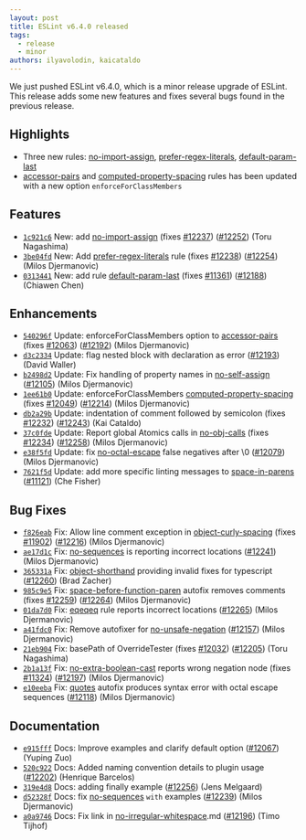 ```yaml
---
layout: post
title: ESLint v6.4.0 released
tags:
  - release
  - minor
authors: ilyavolodin, kaicataldo
---
```


We just pushed ESLint v6.4.0, which is a minor release upgrade of ESLint. This release adds some new features and fixes several bugs found in the previous release.

## Highlights

* Three new rules: [no-import-assign](/docs/rules/no-import-assign), [prefer-regex-literals](/docs/rules/prefer-regex-literals), [default-param-last](/docs/rules/default-param-last)
* [accessor-pairs](/docs/rules/accessor-pairs) and [computed-property-spacing](/docs/rules/computed-property-spacing) rules has been updated with a new option `enforceForClassMembers`




## Features


* [`1c921c6`](https://github.com/eslint/eslint/commit/1c921c6dfd7ddfb0308c8103e53d32c1241475f0) New: add [no-import-assign](/docs/rules/no-import-assign) (fixes [#12237](https://github.com/eslint/eslint/issues/12237)) ([#12252](https://github.com/eslint/eslint/issues/12252)) (Toru Nagashima)
* [`3be04fd`](https://github.com/eslint/eslint/commit/3be04fd6a4e7b3f5a5ecb845a29cf29b71fe2dfb) New: Add [prefer-regex-literals](/docs/rules/prefer-regex-literals) rule (fixes [#12238](https://github.com/eslint/eslint/issues/12238)) ([#12254](https://github.com/eslint/eslint/issues/12254)) (Milos Djermanovic)
* [`0313441`](https://github.com/eslint/eslint/commit/0313441d016c8aa0674c135f9da67a676e766ec5) New: add rule [default-param-last](/docs/rules/default-param-last) (fixes [#11361](https://github.com/eslint/eslint/issues/11361)) ([#12188](https://github.com/eslint/eslint/issues/12188)) (Chiawen Chen)




## Enhancements


* [`540296f`](https://github.com/eslint/eslint/commit/540296fcecd232a09dc873a5a22f5839b59b7842) Update: enforceForClassMembers option to [accessor-pairs](/docs/rules/accessor-pairs) (fixes [#12063](https://github.com/eslint/eslint/issues/12063)) ([#12192](https://github.com/eslint/eslint/issues/12192)) (Milos Djermanovic)
* [`d3c2334`](https://github.com/eslint/eslint/commit/d3c2334646eae9287d5be9e457d041e445efb512) Update: flag nested block with declaration as error ([#12193](https://github.com/eslint/eslint/issues/12193)) (David Waller)
* [`b2498d2`](https://github.com/eslint/eslint/commit/b2498d284b9c30ed1543429c2f45d9014e12fe22) Update: Fix handling of property names in [no-self-assign](/docs/rules/no-self-assign) ([#12105](https://github.com/eslint/eslint/issues/12105)) (Milos Djermanovic)
* [`1ee61b0`](https://github.com/eslint/eslint/commit/1ee61b06715fcc750be2c923034a1e59ba663287) Update: enforceForClassMembers [computed-property-spacing](/docs/rules/computed-property-spacing) (fixes [#12049](https://github.com/eslint/eslint/issues/12049)) ([#12214](https://github.com/eslint/eslint/issues/12214)) (Milos Djermanovic)
* [`db2a29b`](https://github.com/eslint/eslint/commit/db2a29beb0fa28183f65bf9e659c66c03a8918b5) Update: indentation of comment followed by semicolon (fixes [#12232](https://github.com/eslint/eslint/issues/12232)) ([#12243](https://github.com/eslint/eslint/issues/12243)) (Kai Cataldo)
* [`37c0fde`](https://github.com/eslint/eslint/commit/37c0fdeb87b92a0b779b125adf45535b79b65757) Update: Report global Atomics calls in [no-obj-calls](/docs/rules/no-obj-calls) (fixes [#12234](https://github.com/eslint/eslint/issues/12234)) ([#12258](https://github.com/eslint/eslint/issues/12258)) (Milos Djermanovic)
* [`e38f5fd`](https://github.com/eslint/eslint/commit/e38f5fdfc786363a3eae642f1a69a8725600aa61) Update: fix [no-octal-escape](/docs/rules/no-octal-escape) false negatives after \0 ([#12079](https://github.com/eslint/eslint/issues/12079)) (Milos Djermanovic)
* [`7621f5d`](https://github.com/eslint/eslint/commit/7621f5d2aa7d87e798b75ca47d6889c280597e99) Update: add more specific linting messages to [space-in-parens](/docs/rules/space-in-parens) ([#11121](https://github.com/eslint/eslint/issues/11121)) (Che Fisher)




## Bug Fixes


* [`f826eab`](https://github.com/eslint/eslint/commit/f826eabbeecddb047f58f4e7308a14c18148d369) Fix: Allow line comment exception in [object-curly-spacing](/docs/rules/object-curly-spacing) (fixes [#11902](https://github.com/eslint/eslint/issues/11902)) ([#12216](https://github.com/eslint/eslint/issues/12216)) (Milos Djermanovic)
* [`ae17d1c`](https://github.com/eslint/eslint/commit/ae17d1ca59dd466aa64da0680ec2453c2dc3b80d) Fix: [no-sequences](/docs/rules/no-sequences) is reporting incorrect locations ([#12241](https://github.com/eslint/eslint/issues/12241)) (Milos Djermanovic)
* [`365331a`](https://github.com/eslint/eslint/commit/365331a42e22af5a77ac9cfa9673d6a8f653eb5a) Fix: [object-shorthand](/docs/rules/object-shorthand) providing invalid fixes for typescript ([#12260](https://github.com/eslint/eslint/issues/12260)) (Brad Zacher)
* [`985c9e5`](https://github.com/eslint/eslint/commit/985c9e5eba351965a8a1491a41dbdcc78154b8f4) Fix: [space-before-function-paren](/docs/rules/space-before-function-paren) autofix removes comments (fixes [#12259](https://github.com/eslint/eslint/issues/12259)) ([#12264](https://github.com/eslint/eslint/issues/12264)) (Milos Djermanovic)
* [`01da7d0`](https://github.com/eslint/eslint/commit/01da7d04c4e5a7376cf241ec02db7971726a1bf9) Fix: [eqeqeq](/docs/rules/eqeqeq) rule reports incorrect locations ([#12265](https://github.com/eslint/eslint/issues/12265)) (Milos Djermanovic)
* [`a41fdc0`](https://github.com/eslint/eslint/commit/a41fdc07404a7675d14183fab245fb8f49dcb858) Fix: Remove autofixer for [no-unsafe-negation](/docs/rules/no-unsafe-negation) ([#12157](https://github.com/eslint/eslint/issues/12157)) (Milos Djermanovic)
* [`21eb904`](https://github.com/eslint/eslint/commit/21eb9044135c01b6c12188517bba840614483fc6) Fix: basePath of OverrideTester (fixes [#12032](https://github.com/eslint/eslint/issues/12032)) ([#12205](https://github.com/eslint/eslint/issues/12205)) (Toru Nagashima)
* [`2b1a13f`](https://github.com/eslint/eslint/commit/2b1a13fa0de8360586857f3ced8da514c971297d) Fix: [no-extra-boolean-cast](/docs/rules/no-extra-boolean-cast) reports wrong negation node (fixes [#11324](https://github.com/eslint/eslint/issues/11324)) ([#12197](https://github.com/eslint/eslint/issues/12197)) (Milos Djermanovic)
* [`e10eeba`](https://github.com/eslint/eslint/commit/e10eebab4abd193dee697c4de7fb2d95bbab2d8c) Fix: [quotes](/docs/rules/quotes) autofix produces syntax error with octal escape sequences ([#12118](https://github.com/eslint/eslint/issues/12118)) (Milos Djermanovic)




## Documentation


* [`e915fff`](https://github.com/eslint/eslint/commit/e915fffb6089a23ff1cae926cc607f9b87dc1819) Docs: Improve examples and clarify default option ([#12067](https://github.com/eslint/eslint/issues/12067)) (Yuping Zuo)
* [`520c922`](https://github.com/eslint/eslint/commit/520c92270eed6e90c1a796e8af275980f01705e0) Docs: Added naming convention details to plugin usage ([#12202](https://github.com/eslint/eslint/issues/12202)) (Henrique Barcelos)
* [`319e4d8`](https://github.com/eslint/eslint/commit/319e4d8386ea846928f0f906c251b46043a53491) Docs: adding finally example ([#12256](https://github.com/eslint/eslint/issues/12256)) (Jens Melgaard)
* [`d52328f`](https://github.com/eslint/eslint/commit/d52328f012f3704c7d1ce39427e63f80531c7979) Docs: fix [no-sequences](/docs/rules/no-sequences) `with` examples ([#12239](https://github.com/eslint/eslint/issues/12239)) (Milos Djermanovic)
* [`a0a9746`](https://github.com/eslint/eslint/commit/a0a9746724ccd22c721ddc1b25c566aa9acea154) Docs: Fix link in [no-irregular-whitespace](/docs/rules/no-irregular-whitespace).md ([#12196](https://github.com/eslint/eslint/issues/12196)) (Timo Tijhof)
